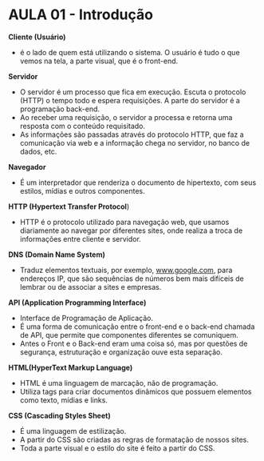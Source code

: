 # AULA 01 - Introdução 

**Cliente (Usuário)** 
- é o lado de quem está utilizando o sistema. O usuário é tudo o que vemos na tela, a parte visual, que é o front-end.

**Servidor**
- O servidor é um processo que fica em execução. Escuta o protocolo (HTTP) o tempo todo e espera requisições. A parte do servidor é a programação back-end.
- Ao receber uma requisição, o servidor a processa e retorna uma resposta com o conteúdo requisitado.
- As informações são passadas através do protocolo HTTP, que faz a comunicação via web e a informação chega no servidor, no banco de dados, etc.

**Navegador**
- É um interpretador que renderiza o documento de hipertexto, com seus estilos, mídias e outros componentes.

**HTTP (Hypertext Transfer Protocol**)
- HTTP é o protocolo utilizado para navegação web, que usamos diariamente ao navegar por diferentes sites, onde realiza a troca de informações entre cliente e servidor.

**DNS (Domain Name System)**
- Traduz elementos textuais, por exemplo, www.google.com, para endereços IP, que são sequências de números bem mais difíceis de lembrar ou de associar a sites e empresas.

**API (Application Programming Interface)**
- Interface de Programação de Aplicação.
- É uma forma de comunicação entre o front-end e o back-end chamada de API, que permite que componentes diferentes se comuniquem.
- Antes o Front e o Back-end eram uma coisa só, mas por questões de segurança, estruturação e organização ouve esta separação.

**HTML(HyperText Markup Language)**
- HTML é uma linguagem de marcação, não de programação.
- Utiliza tags para criar documentos dinâmicos que possuem elementos como texto, mídias e links.

**CSS (Cascading Styles Sheet)**
- É uma linguagem de estilização.
- A partir do CSS são criadas as regras de formatação de nossos sites.
- Toda a parte visual e o estilo do site é feito a partir do CSS.


